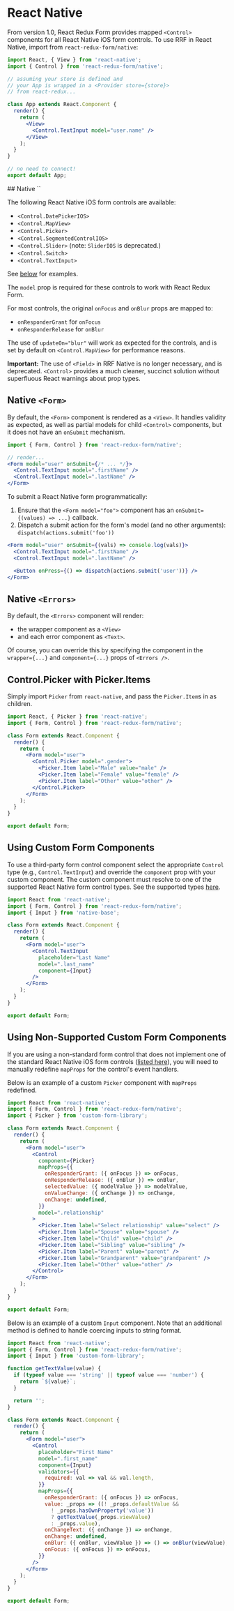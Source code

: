 # React Native

From version 1.0, React Redux Form provides mapped `<Control>` components for all React Native iOS form controls. To use RRF in React Native, import from `react-redux-form/native`:

```jsx
import React, { View } from 'react-native';
import { Control } from 'react-redux-form/native';

// assuming your store is defined and
// your App is wrapped in a <Provider store={store}>
// from react-redux...

class App extends React.Component {
  render() {
    return (
      <View>
        <Control.TextInput model="user.name" />
      </View>
    );
  }
}

// no need to connect!
export default App;
```

<a name="native-controls"/>
## Native `<Control>`

The following React Native iOS form controls are available:

- `<Control.DatePickerIOS>`
- `<Control.MapView>`
- `<Control.Picker>`
- `<Control.SegmentedControlIOS>`
- `<Control.Slider>` (note: `SliderIOS` is deprecated.)
- `<Control.Switch>`
- `<Control.TextInput>`

See [below](#examples) for examples.

The `model` prop is required for these controls to work with React Redux Form.

For most controls, the original `onFocus` and `onBlur` props are mapped to:
- `onResponderGrant` for `onFocus`
- `onResponderRelease` for `onBlur`

The use of `updateOn="blur"` will work as expected for the controls, and is set by default on `<Control.MapView>` for performance reasons.

**Important:** The use of `<Field>` in RRF Native is no longer necessary, and is deprecated. `<Control>` provides a much cleaner, succinct solution without superfluous React warnings about prop types.

## Native `<Form>`

By default, the `<Form>` component is rendered as a `<View>`. It handles validity as expected, as well as partial models for child `<Control>` components, but it does not have an `onSubmit` mechanism.

```jsx
import { Form, Control } from 'react-redux-form/native';

// render...
<Form model="user" onSubmit={/* ... */}>
  <Control.TextInput model=".firstName" />
  <Control.TextInput model=".lastName" />
</Form>
```

To submit a React Native form programmatically:

1. Ensure that the `<Form model="foo">` component has an `onSubmit={(values) => ...}` callback.
2. Dispatch a submit action for the form's model (and no other arguments): `dispatch(actions.submit('foo'))`

```jsx
<Form model="user" onSubmit={(vals) => console.log(vals)}>
  <Control.TextInput model=".firstName" />
  <Control.TextInput model=".lastName" />

  <Button onPress={() => dispatch(actions.submit('user'))} />
</Form>
```

## Native `<Errors>`

By default, the `<Errors>` component will render:
- the wrapper component as a `<View>`
- and each error component as `<Text>`.

Of course, you can override this by specifying the component in the `wrapper={...}` and `component={...}` props of `<Errors />`.

<a name="examples"></a>
## Control.Picker with Picker.Items
Simply import `Picker` from `react-native`, and pass the `Picker.Item`s in as children.

```jsx
import React, { Picker } from 'react-native';
import { Form, Control } from 'react-redux-form/native';

class Form extends React.Component {
  render() {
    return (
      <Form model="user">
        <Control.Picker model=".gender">
          <Picker.Item label="Male" value="male" />
          <Picker.Item label="Female" value="female" />
          <Picker.Item label="Other" value="other" />
        </Control.Picker>
      </Form>
    );
  }
}

export default Form;
```

## Using Custom Form Components
To use a third-party form control component select the appropriate `Control` type (e.g., `Control.TextInput`) and override the `component` prop with your custom component. The custom component must resolve to one of the supported React Native form control types. See the supported types [here](#native-controls). 

```jsx
import React from 'react-native';
import { Form, Control } from 'react-redux-form/native';
import { Input } from 'native-base';

class Form extends React.Component {
  render() {
    return (
      <Form model="user">
        <Control.TextInput
          placeholder="Last Name"
          model=".last_name"
          component={Input}
        />
      </Form>
    );
  }
}

export default Form;
```

## Using Non-Supported Custom Form Components
If you are using a non-standard form control that does not implement one of the standard React Native iOS form controls ([listed here](#native-controls)), you will need to manually redefine `mapProps` for the control's event handlers.

Below is an example of a custom `Picker` component with `mapProps` redefined.

```jsx
import React from 'react-native';
import { Form, Control } from 'react-redux-form/native';
import { Picker } from 'custom-form-library';

class Form extends React.Component {
  render() {
    return (
      <Form model="user">
        <Control
          component={Picker}
          mapProps={{
            onResponderGrant: ({ onFocus }) => onFocus,
            onResponderRelease: ({ onBlur }) => onBlur,
            selectedValue: ({ modelValue }) => modelValue,
            onValueChange: ({ onChange }) => onChange,
            onChange: undefined,
          }}
          model=".relationship"
        >
          <Picker.Item label="Select relationship" value="select" />
          <Picker.Item label="Spouse" value="spouse" />
          <Picker.Item label="Child" value="child" />
          <Picker.Item label="Sibling" value="sibling" />
          <Picker.Item label="Parent" value="parent" />
          <Picker.Item label="Grandparent" value="grandparent" />
          <Picker.Item label="Other" value="other" />
        </Control>
      </Form>
    );
  }
}

export default Form;
```

Below is an example of a custom `Input` component. Note that an additional method is defined to handle coercing inputs to string format.

```jsx
import React from 'react-native';
import { Form, Control } from 'react-redux-form/native';
import { Input } from 'custom-form-library';

function getTextValue(value) {
  if (typeof value === 'string' || typeof value === 'number') {
    return `${value}`;
  }

  return '';
}

class Form extends React.Component {
  render() {
    return (
      <Form model="user">
        <Control
          placeholder="First Name"
          model=".first_name"
          component={Input}
          validators={{
            required: val => val && val.length,
          }}
          mapProps={{
            onResponderGrant: ({ onFocus }) => onFocus,
            value: _props => ((! _props.defaultValue && 
              ! _props.hasOwnProperty('value'))
              ? getTextValue(_props.viewValue)
              : _props.value),
            onChangeText: ({ onChange }) => onChange,
            onChange: undefined,   
            onBlur: ({ onBlur, viewValue }) => () => onBlur(viewValue),
            onFocus: ({ onFocus }) => onFocus,
          }}
        />
      </Form>
    );
  }
}

export default Form;
```